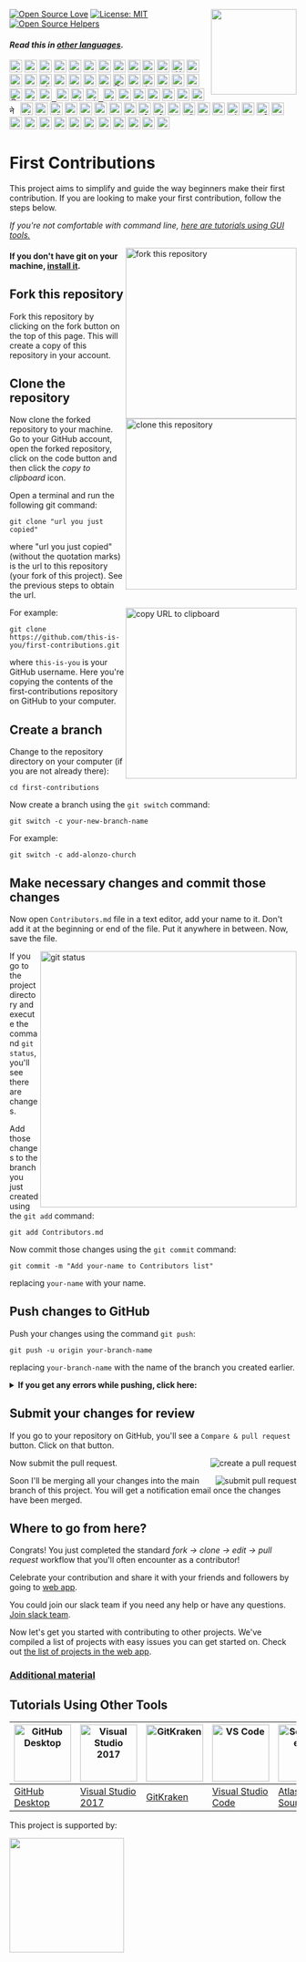 [![Open Source Love](https://firstcontributions.github.io/open-source-badges/badges/open-source-v1/open-source.svg)](https://github.com/firstcontributions/open-source-badges)
[<img align="right" width="150" src="https://firstcontributions.github.io/assets/Readme/join-slack-team.png">](https://join.slack.com/t/firstcontributors/shared_invite/zt-1hg51qkgm-Xc7HxhsiPYNN3ofX2_I8FA)
[![License: MIT](https://img.shields.io/badge/License-MIT-green.svg)](https://opensource.org/licenses/MIT)
[![Open Source Helpers](https://www.codetriage.com/roshanjossey/first-contributions/badges/users.svg)](https://www.codetriage.com/roshanjossey/first-contributions)

#### _Read this in [other languages](translations/Translations.md)._

<kbd>[<img title="Shqip" alt="Shqip" src="https://cdn.staticaly.com/gh/hjnilsson/country-flags/master/svg/al.svg" width="22">](translations/README.al.md)</kbd>
<kbd>[<img title="Uzbek" alt="Uzbek language" src="https://cdn.staticaly.com/gh/hjnilsson/country-flags/master/svg/uz.svg" width="22">](translations/README.uz.md)</kbd>
<kbd>[<img title="Azərbaycan dili" alt="Azərbaycan dili" src="https://cdn.statically.io/flags/az.svg" width="22">](translations/README.aze.md)</kbd>
<kbd>[<img title="বাংলা" alt="বাংলা" src="https://cdn.staticaly.com/gh/hjnilsson/country-flags/master/svg/bd.svg" width="22">](translations/README.bn.md)</kbd>
<kbd>[<img title="Bulgarian" alt="Bulgarian" src="https://cdn.staticaly.com/gh/hjnilsson/country-flags/master/svg/bg.svg" width="22">](translations/README.bg.md)</kbd>
<kbd>[<img title="Português" alt="Português" src="https://cdn.staticaly.com/gh/hjnilsson/country-flags/master/svg/br.svg" width="22">](translations/README.pt_br.md)</kbd>
<kbd>[<img title="Català" alt="Català" src="https://firstcontributions.github.io/assets/Readme/catalan1.png" width="22">](translations/README.ca.md)</kbd>
<kbd>[<img title="中文 (Simplified)" alt="中文 (Simplified)" src="https://cdn.staticaly.com/gh/hjnilsson/country-flags/master/svg/cn.svg" width="22">](translations/README.zh-cn.md)</kbd>
<kbd>[<img title="Czech" alt="Czech" src="https://cdn.staticaly.com/gh/hjnilsson/country-flags/master/svg/cz.svg" width="22">](translations/README.cs.md)</kbd>
<kbd>[<img title="Deutsch" alt="Deutsch" src="https://cdn.staticaly.com/gh/hjnilsson/country-flags/master/svg/de.svg" width="22">](translations/README.de.md)</kbd>
<kbd>[<img title="Dansk" alt="Dansk" src="https://cdn.staticaly.com/gh/hjnilsson/country-flags/master/svg/dk.svg" width="22">](translations/README.da.md)</kbd>
<kbd>[<img title="العربية" alt="العربية" src="https://cdn.staticaly.com/gh/hjnilsson/country-flags/master/svg/eg.svg" width="22">](translations/README.eg.md)</kbd>
<kbd>[<img title="Española" alt="Española" src="https://cdn.staticaly.com/gh/hjnilsson/country-flags/master/svg/es.svg" width="22">](translations/README.es.md)</kbd>
<kbd>[<img title="Française" alt="Française" src="https://cdn.staticaly.com/gh/hjnilsson/country-flags/master/svg/fr.svg" width="22">](translations/README.fr.md)</kbd>
<kbd>[<img title="Galego" alt="Galego" src="https://upload.wikimedia.org/wikipedia/commons/thumb/6/64/Flag_of_Galicia.svg/1200px-Flag_of_Galicia.svg.png" width="22">](translations/README.gl.md)</kbd>
<kbd>[<img title="Ελληνικά" alt="Ελληνικά" src="https://cdn.staticaly.com/gh/hjnilsson/country-flags/master/svg/gr.svg" width="22">](translations/README.gr.md)</kbd>
<kbd>[<img title="ქართული" alt="ქართული" src="https://cdn.staticaly.com/gh/hjnilsson/country-flags/master/svg/ge.svg" width="22">](translations/README.ge.md)</kbd>
<kbd>[<img title="Magyar" alt="Magyar" src="https://cdn.staticaly.com/gh/hjnilsson/country-flags/master/svg/hu.svg" width="22">](translations/README.hu.md)</kbd>
<kbd>[<img title="Bahasa Indonesia" alt="Bahasa Indonesia" src="https://cdn.staticaly.com/gh/hjnilsson/country-flags/master/svg/id.svg" width="22">](translations/README.id.md)</kbd>
<kbd>[<img title="עִברִית" alt="עִברִית" src="https://cdn.staticaly.com/gh/hjnilsson/country-flags/master/svg/il.svg" width="22">](translations/README.hb.md)</kbd>
<kbd>[<img title="हिंदी/ગુજરાતી/मराठी/മലയാളം/ಕನ್ನಡ/తెలుగు/छत्तीसगढ़ी/বাংলা/தமிழ்" alt="हिंदी/ગુજરાતી/मराठी/മലയാളം/ಕನ್ನಡ/తెలుగు/छत्तीसगढ़ी/বাংলা/தமிழ்" src="https://cdn.staticaly.com/gh/hjnilsson/country-flags/master/svg/in.svg" width="22">](translations/Translations.md)</kbd>
<kbd>[<img title="தமிழ்" alt="தமிழ்" src="https://cdn.staticaly.com/gh/hjnilsson/country-flags/master/svg/lk.svg" width="22">](translations/README.ta.md)</kbd>
<kbd>[<img title="فارسی" alt="فارسی" src="https://cdn.staticaly.com/gh/hjnilsson/country-flags/master/svg/ir.svg" width="22">](translations/README.fa.md)</kbd>
<kbd>[<img title="پښتو" alt="پښتو" src="https://cdn.staticaly.com/gh/hjnilsson/country-flags/master/svg/af.svg" width="22">](translations/README.pus.md)</kbd>
<kbd>[<img title="Italiano" alt="Italiano" src="https://cdn.staticaly.com/gh/hjnilsson/country-flags/master/svg/it.svg" width="22">](translations/README.it.md)</kbd>
<kbd>[<img title="日本語" alt="日本語" src="https://cdn.staticaly.com/gh/hjnilsson/country-flags/master/svg/jp.svg" width="22">](translations/README.ja.md)</kbd>
<kbd>[<img title="සිංහල" alt="සිංහල" src="https://cdn.staticaly.com/gh/hjnilsson/country-flags/master/svg/lk.svg" width="22">](translations/README.si.md)</kbd>
<kbd>[<img title="Kiswahili (Kenya)" alt="Kiswahili (Kenya)" src="https://cdn.staticaly.com/gh/hjnilsson/country-flags/master/svg/ke.svg" width="22">](translations/README.kws.md)</kbd>
<kbd>[<img title="한국어" alt="한국어" src="https://cdn.staticaly.com/gh/hjnilsson/country-flags/master/svg/kr.svg" width="22"> <img title="한국어" alt="한국어" src="https://cdn.staticaly.com/gh/hjnilsson/country-flags/master/svg/kp.svg" width="22">](translations/README.ko.md)</kbd>
<kbd>[<img title="Lietuvių kalba" alt="Lietuvių kalba" src="https://cdn.staticaly.com/gh/hjnilsson/country-flags/master/svg/lt.svg" width="22">](translations/README.lt.md)</kbd>
<kbd>[<img title="Limba Română" alt="Limba Română" src="https://cdn.staticaly.com/gh/hjnilsson/country-flags/master/svg/md.svg" width="22"> <img title="Limba Română" alt="Limba Română" src="https://cdn.staticaly.com/gh/hjnilsson/country-flags/master/svg/ro.svg" width="22">](translations/README.ro.md)</kbd>
<kbd>[<img title="မြန်မာ" alt="မြန်မာ" src="https://cdn.staticaly.com/gh/hjnilsson/country-flags/master/svg/mm.svg" width="22">](translations/README.mm_unicode.md)</kbd>
<kbd>[<img title="Македонски" alt="Македонски" src="https://cdn.staticaly.com/gh/hjnilsson/country-flags/master/svg/mk.svg" width="22">](translations/README.mk.md)</kbd>
<kbd>[<img title="Español de México" alt="Español de México" src="https://cdn.staticaly.com/gh/hjnilsson/country-flags/master/svg/mx.svg" width="22">](translations/README.mx.md)</kbd>
<kbd>[<img title="Bahasa Melayu / بهاس ملايو‎ / Malay" alt="Bahasa Melayu / بهاس ملايو‎ / Malay" src="https://cdn.staticaly.com/gh/hjnilsson/country-flags/master/svg/my.svg" width="22">](translations/README.my.md)</kbd>
<kbd>[<img title="Dutch" alt="Dutch" src="https://cdn.staticaly.com/gh/hjnilsson/country-flags/master/svg/nl.svg" width="22">](translations/README.nl.md)</kbd>
<kbd>[<img title="Norsk" alt="Norsk" src="https://cdn.staticaly.com/gh/hjnilsson/country-flags/master/svg/no.svg" width="22">](translations/README.no.md)</kbd>
<kbd>[<img title="नेपाली" alt="नेपाली" src="https://cdn.staticaly.com/gh/hjnilsson/country-flags/master/svg/np.svg" width="15">](translations/README.np.md)</kbd>
<kbd>[<img title="Wikang Filipino" alt="Wikang Filipino" src="https://cdn.staticaly.com/gh/hjnilsson/country-flags/master/svg/ph.svg" width="22">](translations/README.tl.md)</kbd>
<kbd>[<img title="English (Pirate)" alt="English (Pirate)" src="https://firstcontributions.github.io/assets/Readme/pirate.png" width="22">](translations/README.en-pirate.md)</kbd>
<kbd>[<img title="اُاردو" alt="اردو" src="https://cdn.staticaly.com/gh/hjnilsson/country-flags/master/svg/pk.svg" width="22">](translations/README.ur.md)</kbd>
<kbd>[<img title="Polski" alt="Polski" src="https://cdn.staticaly.com/gh/hjnilsson/country-flags/master/svg/pl.svg" width="22">](translations/README.pl.md)</kbd>
<kbd>[<img title="Português (Portugal)" alt="Português (Portugal)" src="https://cdn.staticaly.com/gh/hjnilsson/country-flags/master/svg/pt.svg" width="22">](translations/README.pt-pt.md)</kbd>
<kbd>[<img title="Русский язык" alt="Русский язык" src="https://cdn.staticaly.com/gh/hjnilsson/country-flags/master/svg/ru.svg" width="22">](translations/README.ru.md)</kbd>
<kbd>[<img title="عربى" alt="عربى" src="https://cdn.staticaly.com/gh/hjnilsson/country-flags/master/svg/sa.svg" width="22">](translations/README.ar.md)</kbd>
<kbd>[<img title="Svenska" alt="Svenska" src="https://cdn.staticaly.com/gh/hjnilsson/country-flags/master/svg/se.svg" width="22">](translations/README.se.md)</kbd>
<kbd>[<img title="Slovenčina" alt="Slovenčina" src="https://cdn.staticaly.com/gh/hjnilsson/country-flags/master/svg/sk.svg" width="22">](translations/README.slk.md)</kbd>
<kbd>[<img title="Slovenščina" alt="Slovenščina" src="https://cdn.staticaly.com/gh/hjnilsson/country-flags/master/svg/si.svg" width="22">](translations/README.sl.md)</kbd>
<kbd>[<img title="ภาษาไทย" alt="ภาษาไทย" src="https://cdn.staticaly.com/gh/hjnilsson/country-flags/master/svg/th.svg" width="22">](translations/README.th.md)</kbd>
<kbd>[<img title="Türkçe" alt="Türkçe" src="https://cdn.staticaly.com/gh/hjnilsson/country-flags/master/svg/tr.svg" width="22">](translations/README.tr.md)</kbd>
<kbd>[<img title="中文(Traditional)" alt="中文(Traditional)" src="https://cdn.staticaly.com/gh/hjnilsson/country-flags/master/svg/tw.svg" width="22">](translations/README.zh-tw.md)</kbd>
<kbd>[<img title="Українська" alt="Українська" src="https://cdn.staticaly.com/gh/hjnilsson/country-flags/master/svg/ua.svg" width="22">](translations/README.ua.md)</kbd>
<kbd>[<img title="Tiếng Việt" alt="Tiếng Việt" src="https://cdn.staticaly.com/gh/hjnilsson/country-flags/master/svg/vn.svg" width="22">](translations/README.vn.md)</kbd>
<kbd>[<img title="Zulu (South Africa)" alt="Zulu (South Africa)" src="https://cdn.staticaly.com/gh/hjnilsson/country-flags/master/svg/za.svg" width="22">](translations/README.zul.md)</kbd>
<kbd>[<img title="Afrikaans (South Africa)" alt="Afrikaans (South Africa)" src="https://cdn.staticaly.com/gh/hjnilsson/country-flags/master/svg/za.svg" width="22">](translations/README.afk.md)</kbd>
<kbd>[<img title="Igbo (Nigeria)" alt="Igbo (Nigeria)" src="https://cdn.staticaly.com/gh/hjnilsson/country-flags/master/svg/ng.svg" width="22">](translations/README.igb.md)</kbd>
<kbd>[<img title="Yoruba (Nigeria)" alt="Yoruba (Nigeria)" src="https://cdn.staticaly.com/gh/hjnilsson/country-flags/master/svg/ng.svg" width="22">](translations/README.yor.md)</kbd>
<kbd>[<img title="Hausa (Nigeria)" alt="Hausa (Nigeria)" src="https://cdn.staticaly.com/gh/hjnilsson/country-flags/master/svg/ng.svg" width="22">](translations/README.hau.md)</kbd>
<kbd>[<img title="Latvia" alt="Latvia" src="https://cdn.staticaly.com/gh/hjnilsson/country-flags/master/svg/lv.svg" width="22">](translations/README.lv.md)</kbd>
<kbd>[<img title="Suomeksi" alt="Suomeksi" src="https://cdn.staticaly.com/gh/hjnilsson/country-flags/master/svg/fi.svg" width="22">](translations/README.fi.md)</kbd>
<kbd>[<img title="Беларуская мова" alt="Беларуская мова" src="https://cdn.staticaly.com/gh/hjnilsson/country-flags/master/svg/by.svg" width="22">](translations/README.by.md)</kbd>
<kbd>[<img title="Српски" alt="Српски" src="https://cdn.staticaly.com/gh/hjnilsson/country-flags/master/svg/rs.svg" width="22">](translations/README.sr.md)</kbd>
<kbd>[<img title="Қазақша" alt="Қазақша" src="https://cdn.staticaly.com/gh/hjnilsson/country-flags/master/svg/kz.svg" width="22">](translations/README.kz.md)</kbd>
<kbd>[<img title="Bosanski" alt="Bosanski" src="https://cdn.staticaly.com/gh/hjnilsson/country-flags/master/svg/ba.svg" width="22">](translations/README.bih.md)</kbd>
<kbd>[<img title="Bosanski" alt="Bosanski" src="https://cdn.staticaly.com/gh/hjnilsson/country-flags/master/svg/et.svg" width="22">](translations/README.bih.md)</kbd>
<kbd>[<img title="Hrvatski" alt="Hrvatski" src="https://cdn.staticaly.com/gh/hjnilsson/country-flags/master/svg/hr.svg" width="22">](translations/README.hr.md)</kbd>
<kbd>[<img title="پښتو" alt="پښتو" src="https://cdn.staticaly.com/gh/hjnilsson/country-flags/master/svg/af.svg" width="22">](translations/README.ps.md)</kbd>

# First Contributions

This project aims to simplify and guide the way beginners make their first contribution. If you are looking to make your first contribution, follow the steps below.

_If you're not comfortable with command line, [here are tutorials using GUI tools.](#tutorials-using-other-tools)_


<img align="right" width="300" src="https://firstcontributions.github.io/assets/Readme/fork.png" alt="fork this repository" />

#### If you don't have git on your machine, [install it](https://docs.github.com/en/get-started/quickstart/set-up-git).

## Fork this repository

Fork this repository by clicking on the fork button on the top of this page.
This will create a copy of this repository in your account.

## Clone the repository

<img align="right" width="300" src="https://firstcontributions.github.io/assets/Readme/clone.png" alt="clone this repository" />

Now clone the forked repository to your machine. Go to your GitHub account, open the forked repository, click on the code button and then click the _copy to clipboard_ icon.

Open a terminal and run the following git command:

```
git clone "url you just copied"
```

where "url you just copied" (without the quotation marks) is the url to this repository (your fork of this project). See the previous steps to obtain the url.

<img align="right" width="300" src="https://firstcontributions.github.io/assets/Readme/copy-to-clipboard.png" alt="copy URL to clipboard" />

For example:

```
git clone https://github.com/this-is-you/first-contributions.git
```

where `this-is-you` is your GitHub username. Here you're copying the contents of the first-contributions repository on GitHub to your computer.

## Create a branch

Change to the repository directory on your computer (if you are not already there):

```
cd first-contributions
```

Now create a branch using the `git switch` command:

```
git switch -c your-new-branch-name
```

For example:

```
git switch -c add-alonzo-church
```

## Make necessary changes and commit those changes

Now open `Contributors.md` file in a text editor, add your name to it. Don't add it at the beginning or end of the file. Put it anywhere in between. Now, save the file.

<img align="right" width="450" src="https://firstcontributions.github.io/assets/Readme/git-status.png" alt="git status" />

If you go to the project directory and execute the command `git status`, you'll see there are changes.

Add those changes to the branch you just created using the `git add` command:

```
git add Contributors.md
```
Now commit those changes using the `git commit` command:

```
git commit -m "Add your-name to Contributors list"
```

replacing `your-name` with your name.

## Push changes to GitHub

Push your changes using the command `git push`:

```
git push -u origin your-branch-name
```

replacing `your-branch-name` with the name of the branch you created earlier.

<details>
<summary> <strong>If you get any errors while pushing, click here:</strong> </summary>

- ### Authentication Error
     <pre>remote: Support for password authentication was removed on August 13, 2021. Please use a personal access token instead.
  remote: Please see https://github.blog/2020-12-15-token-authentication-requirements-for-git-operations/ for more information.
  fatal: Authentication failed for 'https://github.com/<your-username>/first-contributions.git/'</pre>
  Go to [GitHub's tutorial](https://docs.github.com/en/authentication/connecting-to-github-with-ssh/adding-a-new-ssh-key-to-your-github-account) on generating and configuring an SSH key to your account.

</details>

## Submit your changes for review

If you go to your repository on GitHub, you'll see a `Compare & pull request` button. Click on that button.

<img style="float: right;" src="https://firstcontributions.github.io/assets/Readme/compare-and-pull.png" alt="create a pull request" />

Now submit the pull request.

<img style="float: right;" src="https://firstcontributions.github.io/assets/Readme/submit-pull-request.png" alt="submit pull request" />

Soon I'll be merging all your changes into the main branch of this project. You will get a notification email once the changes have been merged.

## Where to go from here?

Congrats! You just completed the standard _fork -> clone -> edit -> pull request_ workflow that you'll often encounter as a contributor!

Celebrate your contribution and share it with your friends and followers by going to [web app](https://firstcontributions.github.io/#social-share).

You could join our slack team if you need any help or have any questions. [Join slack team](https://join.slack.com/t/firstcontributors/shared_invite/zt-1hg51qkgm-Xc7HxhsiPYNN3ofX2_I8FA).

Now let's get you started with contributing to other projects. We've compiled a list of projects with easy issues you can get started on. Check out [the list of projects in the web app](https://firstcontributions.github.io/#project-list).

### [Additional material](additional-material/git_workflow_scenarios/additional-material.md)

## Tutorials Using Other Tools

| <a href="gui-tool-tutorials/github-desktop-tutorial.md"><img alt="GitHub Desktop" src="https://desktop.github.com/images/desktop-icon.svg" width="100"></a> | <a href="gui-tool-tutorials/github-windows-vs2017-tutorial.md"><img alt="Visual Studio 2017" src="https://upload.wikimedia.org/wikipedia/commons/c/cd/Visual_Studio_2017_Logo.svg" width="100"></a> | <a href="gui-tool-tutorials/gitkraken-tutorial.md"><img alt="GitKraken" src="https://firstcontributions.github.io/assets/gui-tool-tutorials/gitkraken-tutorial/gk-icon.png" width="100"></a> | <a href="gui-tool-tutorials/github-windows-vs-code-tutorial.md"><img alt="VS Code" src="https://upload.wikimedia.org/wikipedia/commons/2/2d/Visual_Studio_Code_1.18_icon.svg" width=100></a> | <a href="gui-tool-tutorials/sourcetree-macos-tutorial.md"><img alt="Sourcetree App" src="https://wac-cdn.atlassian.com/dam/jcr:81b15cde-be2e-4f4a-8af7-9436f4a1b431/Sourcetree-icon-blue.svg" width=100></a> | <a href="gui-tool-tutorials/github-windows-intellij-tutorial.md"><img alt="IntelliJ IDEA" src="https://upload.wikimedia.org/wikipedia/commons/thumb/9/9c/IntelliJ_IDEA_Icon.svg/512px-IntelliJ_IDEA_Icon.svg.png" width=100></a> |
| ----------------------------------------------------------------------------------------------------------------------------------------------------------- | --------------------------------------------------------------------------------------------------------------------------------------------------------------------------------------------------- | -------------------------------------------------------------------------------------------------------------------------------------------------------------------------------------------- | -------------------------------------------------------------------------------------------------------------------------------------------------------------------------------------------- | ------------------------------------------------------------------------------------------------------------------------------------------------------------------------------------------------------------ | -------------------------------------------------------------------------------------------------------------------------------------------------------------------------------------------------------------------------------- |
| [GitHub Desktop](gui-tool-tutorials/github-desktop-tutorial.md)                                                                                             | [Visual Studio 2017](gui-tool-tutorials/github-windows-vs2017-tutorial.md)                                                                                                                          | [GitKraken](gui-tool-tutorials/gitkraken-tutorial.md)                                                                                                                                        | [Visual Studio Code](gui-tool-tutorials/github-windows-vs-code-tutorial.md)                                                                                                                  | [Atlassian Sourcetree](gui-tool-tutorials/sourcetree.md)                                                                                                                                      | [IntelliJ IDEA](gui-tool-tutorials/github-windows-intellij-tutorial.md)                                                                                                                                                          |


<p>This project is supported by:</p>
<p>
  <a href="https://www.digitalocean.com/">
    <img src="https://opensource.nyc3.cdn.digitaloceanspaces.com/attribution/assets/SVG/DO_Logo_horizontal_blue.svg" width="201px">
  </a>
</p>
